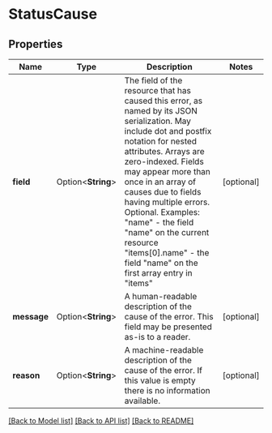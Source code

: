 # StatusCause

## Properties

Name | Type | Description | Notes
------------ | ------------- | ------------- | -------------
**field** | Option<**String**> | The field of the resource that has caused this error, as named by its JSON serialization. May include dot and postfix notation for nested attributes. Arrays are zero-indexed.  Fields may appear more than once in an array of causes due to fields having multiple errors. Optional.  Examples:   \"name\" - the field \"name\" on the current resource   \"items[0].name\" - the field \"name\" on the first array entry in \"items\" | [optional]
**message** | Option<**String**> | A human-readable description of the cause of the error.  This field may be presented as-is to a reader. | [optional]
**reason** | Option<**String**> | A machine-readable description of the cause of the error. If this value is empty there is no information available. | [optional]

[[Back to Model list]](../README.md#documentation-for-models) [[Back to API list]](../README.md#documentation-for-api-endpoints) [[Back to README]](../README.md)


